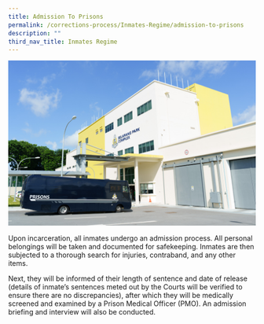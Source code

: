 ```yaml
---
title: Admission To Prisons
permalink: /corrections-process/Inmates-Regime/admission-to-prisons
description: ""
third_nav_title: Inmates Regime
---
```

![](/images/Prison%20Life/SPC-5.jpg)

Upon incarceration, all inmates undergo an admission process. All personal belongings will be taken and documented for safekeeping. Inmates are then subjected to a thorough search for injuries, contraband, and any other items. 

Next, they will be informed of their length of sentence and date of release (details of inmate’s sentences meted out by the Courts will be verified to ensure there are no discrepancies), after which they will be medically screened and examined by a Prison Medical Officer (PMO). An admission briefing and interview will also be conducted.